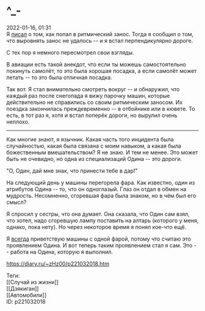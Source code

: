 ^\_-
=====

   
 2022-01-16, 01:31   
  Я  [писал](Heartbeat)  о том, как попал в ритмический занос. Тогда я сообщил о том, что выровнять занос не удалось -- и я встал перпендикулярно дороге.   
   
 С тех пор я немного пересмотрел свои взгляды.   
   
 В авиации есть такой анекдот, что если ты можешь самостоятельно покинуть самолёт, то это была хорошая посадка, а если самолёт может летать -- то это была отличная посадка.   
   
 Так вот. Я стал внимательно смотреть вокруг -- и обнаружил, что каждый раз после снегопада я вижу парочку машин, которые действительно не справились со своим ритмическим заносом. Их поездка закончилась преждевременно -- в отбойнике или в кювете. То есть, в тот раз я, хотя и встал поперёк дороги, но вырулил очень неплохо.   
   
 ***   
   
 Как многие знают, я язычник. Какая часть того инцидента была случайностью, какая была связана с моим навыком, а какая была божественным вмешательством? Я не знаю. И тем не менее. Это может быть не очевидно, но одна из специализаций Одина -- это дороги.   
   
 "О, Один, дай мне знак, что принести тебе в дар!"   
   
 На следующий день у машины перегорела фара. Как известно, один из атрибутов Одина -- то, что он одноглазый. Глаз он отдал в обмен на мудрость. Несомненно, сгоревшая фара была знаком, но в чём был его смысл?   
   
 Я спросил у сестры, что она думает. Она сказала, что Один сам взял, что хотел, надо сгоревшую лампу поставить на алтарь (которого у меня, однако, пока нету). Но через некоторое время я понял кое-что ещё.   
   
 Я  [всегда](Untitled%20[558])  приветствую машины с одной фарой, потому что считаю это проявлением Одина. И вот теперь таким проявлением стал я сам. Это -- работа на Одина, которую я выполнил.   
    
 <https://diary.ru/~zHz00/p221032018.htm>   
   
 Теги:   
 [[Случай из жизни]]   
 [[Дзякиган]]   
 [[Автомобили]]   
 ID: p221032018